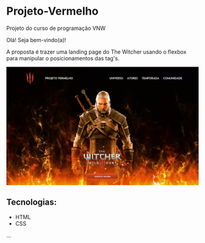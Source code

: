 # Projeto-Vermelho
Projeto do curso de programação VNW  

Olá! Seja bem-vindo(a)!

A proposta é trazer uma landing page do The Witcher usando o flexbox para manipular o posicionamentos das tag's. 

<img src="https://github.com/mariaccarolina/Projeto-Vermelho/blob/main/Assets/witcher.png?raw=true"/>

## Tecnologias:
- HTML
- CSS

...
